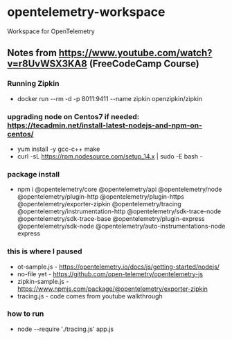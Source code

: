 # opentelemetry-workspace
Workspace for OpenTelemetry


## Notes from https://www.youtube.com/watch?v=r8UvWSX3KA8 (FreeCodeCamp Course)

### Running Zipkin
+ docker run --rm -d -p 8011:9411 --name zipkin openzipkin/zipkin

### upgrading node on Centos7 if needed: https://tecadmin.net/install-latest-nodejs-and-npm-on-centos/
+ yum install -y gcc-c++ make 
+ curl -sL https://rpm.nodesource.com/setup_14.x | sudo -E bash - 

### package install
+ npm i @opentelemetry/core @opentelemetry/api @opentelemetry/node @opentelemetry/plugin-http @opentelemetry/plugin-https @opentelemetry/exporter-zipkin @opentelemetry/tracing @opentelemetry/instrumentation-http @opentelemetry/sdk-trace-node @opentelemetry/sdk-trace-base @opentelemetry/plugin-express @opentelemetry/sdk-node @opentelemetry/auto-instrumentations-node express

### this is where I paused
+ ot-sample.js -  https://opentelemetry.io/docs/js/getting-started/nodejs/
+ no-file yet - https://github.com/open-telemetry/opentelemetry-js
+ zipkin-sample.js - https://www.npmjs.com/package/@opentelemetry/exporter-zipkin
+ tracing.js - code comes from youtube walkthrough

### how to run
+ node --require './tracing.js' app.js

